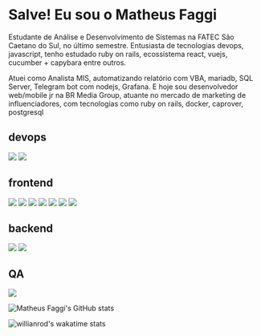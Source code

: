 <h1>
    Salve! Eu sou o Matheus Faggi
</h1>
<p>
  Estudante de Análise e Desenvolvimento de Sistemas na FATEC São Caetano do Sul, no último semestre. Entusiasta de tecnologias devops, javascript, tenho estudado ruby on rails, ecossistema react, vuejs, cucumber + capybara entre outros.
</p>
<p>
  Atuei como Analista MIS, automatizando relatório com VBA, mariadb, SQL Server, Telegram bot com nodejs, Grafana. 
  E hoje sou desenvolvedor web/mobile jr na BR Media Group, atuante no mercado de marketing de influenciadores, com tecnologias como ruby on rails, docker, caprover, postgresql
</p>
 

<!-- ```js
 const cv = {
   skills: [
     languages: ['HTML5', 'CSS', 'scss', 'javascript', 'ruby', 'VBA'],

   ]
 }
```  -->

<h2>
  devops
</h2>

 <img src="https://img.shields.io/badge/Git-F05032?style=for-the-badge&logo=git&logoColor=white" />
 <img src="https://img.shields.io/badge/Docker-2496ED?style=for-the-badge&logo=Docker&logoColor=white" />

<h2>
  frontend
</h2>
<img src="https://img.shields.io/badge/HTML5-E34F26?style=for-the-badge&logo=HTML5&logoColor=white" />

 <img src="https://img.shields.io/badge/CSS3-1572B6?style=for-the-badge&logo=CSS3&logoColor=white" />

 <img src="https://img.shields.io/badge/Sass-CC6699?style=for-the-badge&logo=Sass&logoColor=white" />

<img src="https://img.shields.io/badge/Ruby-CC342D?style=for-the-badge&logo=Ruby&logoColor=white" />

<img src="https://img.shields.io/badge/Javascript-F7DF1E?style=for-the-badge&logo=Javascript&logoColor=black" />

<img src="https://img.shields.io/badge/styled components-DB7093?style=for-the-badge&logo=styled-components&logoColor=white" />

 <img src="https://img.shields.io/badge/Next.js-000?style=for-the-badge&logo=Next.js&logoColor=white" />

<h2>
  backend
</h2>

<img src="https://img.shields.io/badge/PostgreSQL-336791?style=for-the-badge&logo=PostgreSQL&logoColor=white" />
<img src="https://img.shields.io/badge/TypeScript-3178C6?style=for-the-badge&logo=TypeScript&logoColor=white" />


<h2>
  QA 
</h2>

 <img src="https://img.shields.io/badge/Cucumber-23D96C?style=for-the-badge&logo=Cucumber&logoColor=white" />


![Matheus Faggi's GitHub stats](https://github-readme-stats.vercel.app/api?username=matheusfaggi&theme=slateorange&show_icons=true )


![willianrod's wakatime stats](https://github-readme-stats.vercel.app/api/wakatime?username=matheusfaggi&compact_layout=true)

 
 

 

 

<!-- 
<ul>
  <li>
    Último semestre Análise e Desenvolvimento de Sistemas na FATEC São Caetano do Sul 🚀️
  </li>
  <li>
    Entusiasta de tecnologias devops, javascript e ruby, tenho estudado tecnologias como ruby on rails, ecossistema react, vuejs, cucumber + capybara entre outros. 🔭️
  </li>
  <li>
    Atuei como Analista MIS, automatizando relatório com VBA, mariadb, SQL Server, Telegram bot com nodejs, Grafana. 
  </li>
  <li>
    E hoje sou desenvolvedor web/mobile jr na BR Media Group, atuante no mercado de marketing de influenciadores.
  </li>
</ul> -->

<!-- <img src="https://media.giphy.com/media/XD9o33QG9BoMis7iM4/giphy.gif" /> -->